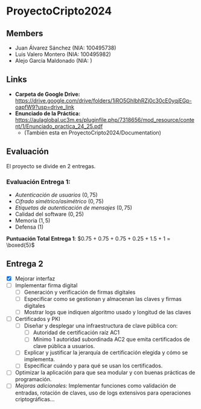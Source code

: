 # ProyectoCripto2024

## Members
- Juan Álvarez Sánchez (NIA: 100495738)
- Luis Valero Montero (NIA: 100495982)
- Alejo García Maldonado (NIA: )

## Links 
- **Carpeta de Google Drive:** https://drive.google.com/drive/folders/1iRO5GhIbhRZj0c30cE0yqjEGp-oapfW9?usp=drive_link
- **Enunciado de la Práctica:** https://aulaglobal.uc3m.es/pluginfile.php/7318656/mod_resource/content/1/Enunciado_practica_24_25.pdf 
    - (También esta en ProyectoCripto2024/Documentation)

## Evaluación 
El proyecto se divide en 2 entregas. 

### Evaluación Entrega 1:
- *Autenticación de usuarios* ($0,75$)
- *Cifrado simétrico/asimétrico* ($0,75$)
- *Etiquetas de autenticación de mensajes* ($0,75$)
- Calidad del software ($0,25$)
- Memoria ($1,5$)
- Defensa ($1$)

**Puntuación Total Entrega 1**: $0.75 + 0.75 + 0.75 + 0.25 + 1.5 + 1 = \boxed{5}$

## Entrega 2
- [x] Mejorar interfaz
- [ ] Implementar firma digital
	- [ ] Generación y verificación de firmas digitales
	- [ ] Especificar como se gestionan y almacenan las claves y firmas digitales
	- [ ] Mostrar logs que indiquen algoritmo usado y longitud de las claves
- [ ] Certificados y PKI
	- [ ] Diseñar y desplegar una infraestructura de clave pública con:
		- [ ] Autoridad de certificación raíz AC1
		- [ ] Mínimo 1 autoridad subordinada AC2 que emita certificados de clave pública a usuarios.
	- [ ] Explicar y justificar la jerarquía de certificación elegida y cómo se implementa. 
	- [ ] Especificar cuándo y para qué se usan los certificados. 
- [ ] Optimizar la aplicación para que sea modular y con buenas prácticas de programación. 
- [ ] _Mejoras adicionales:_ Implementar funciones como validación de entradas, rotación de claves, uso de logs extensivos para operaciones criptográficas...

